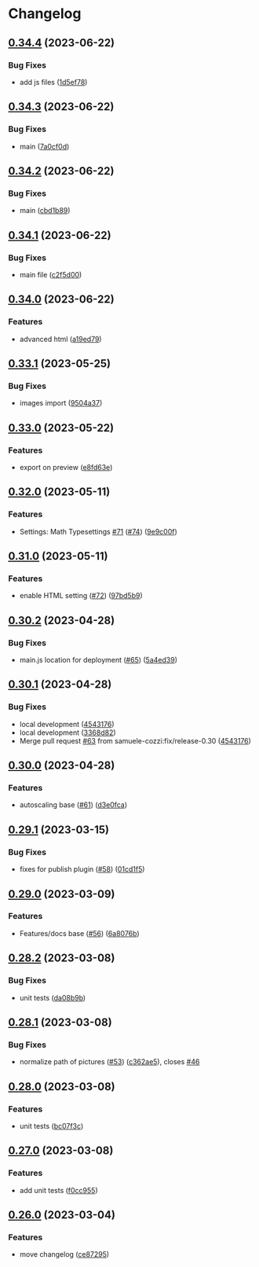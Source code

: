 # Changelog

## [0.34.4](https://github.com/samuele-cozzi/obsidian-marp-slides/compare/0.34.3...0.34.4) (2023-06-22)


### Bug Fixes

* add js files ([1d5ef78](https://github.com/samuele-cozzi/obsidian-marp-slides/commit/1d5ef7825d296495d6c5a75b1daa1317b4ce0223))

## [0.34.3](https://github.com/samuele-cozzi/obsidian-marp-slides/compare/0.34.2...0.34.3) (2023-06-22)


### Bug Fixes

* main ([7a0cf0d](https://github.com/samuele-cozzi/obsidian-marp-slides/commit/7a0cf0da033166dc148da694d2f3f2c1e6a10dfc))

## [0.34.2](https://github.com/samuele-cozzi/obsidian-marp-slides/compare/0.34.1...0.34.2) (2023-06-22)


### Bug Fixes

* main ([cbd1b89](https://github.com/samuele-cozzi/obsidian-marp-slides/commit/cbd1b89158277333fdd654b58dc47c0698f715ec))

## [0.34.1](https://github.com/samuele-cozzi/obsidian-marp-slides/compare/0.34.0...0.34.1) (2023-06-22)


### Bug Fixes

* main file ([c2f5d00](https://github.com/samuele-cozzi/obsidian-marp-slides/commit/c2f5d00a20a7ebf4116f6dac36ff689fa97142d5))

## [0.34.0](https://github.com/samuele-cozzi/obsidian-marp-slides/compare/0.33.1...0.34.0) (2023-06-22)


### Features

* advanced html ([a19ed79](https://github.com/samuele-cozzi/obsidian-marp-slides/commit/a19ed790b4c02570cb8d3a23a9b804141eab8bc5))

## [0.33.1](https://github.com/samuele-cozzi/obsidian-marp-slides/compare/0.33.0...0.33.1) (2023-05-25)


### Bug Fixes

* images import ([9504a37](https://github.com/samuele-cozzi/obsidian-marp-slides/commit/9504a37213665dfddc8669abb40b56091464d452))

## [0.33.0](https://github.com/samuele-cozzi/obsidian-marp-slides/compare/0.32.0...0.33.0) (2023-05-22)


### Features

* export on preview ([e8fd63e](https://github.com/samuele-cozzi/obsidian-marp-slides/commit/e8fd63e6ee127208f5e1e01438bd3211bac73a2f))

## [0.32.0](https://github.com/samuele-cozzi/obsidian-marp-slides/compare/0.31.0...0.32.0) (2023-05-11)


### Features

* Settings: Math Typesettings [#71](https://github.com/samuele-cozzi/obsidian-marp-slides/issues/71) ([#74](https://github.com/samuele-cozzi/obsidian-marp-slides/issues/74)) ([9e9c00f](https://github.com/samuele-cozzi/obsidian-marp-slides/commit/9e9c00f9befc548f6159723a46e454aba905b475))

## [0.31.0](https://github.com/samuele-cozzi/obsidian-marp-slides/compare/0.30.2...0.31.0) (2023-05-11)


### Features

* enable HTML setting ([#72](https://github.com/samuele-cozzi/obsidian-marp-slides/issues/72)) ([97bd5b9](https://github.com/samuele-cozzi/obsidian-marp-slides/commit/97bd5b9a1f744ea7a7fd50739ceefa142b356ae1))

## [0.30.2](https://github.com/samuele-cozzi/obsidian-marp-slides/compare/0.30.1...0.30.2) (2023-04-28)


### Bug Fixes

* main.js location for deployment ([#65](https://github.com/samuele-cozzi/obsidian-marp-slides/issues/65)) ([5a4ed39](https://github.com/samuele-cozzi/obsidian-marp-slides/commit/5a4ed39b68887f1e0a674dd2771835e06aa570b3))

## [0.30.1](https://github.com/samuele-cozzi/obsidian-marp-slides/compare/0.30.0...0.30.1) (2023-04-28)


### Bug Fixes

* local development ([4543176](https://github.com/samuele-cozzi/obsidian-marp-slides/commit/4543176c9751ee71b1fa78a0e8955839e3ee12ba))
* local development ([3368d82](https://github.com/samuele-cozzi/obsidian-marp-slides/commit/3368d82a3be159d52331544c1b3e8fd034913dab))
* Merge pull request [#63](https://github.com/samuele-cozzi/obsidian-marp-slides/issues/63) from samuele-cozzi:fix/release-0.30 ([4543176](https://github.com/samuele-cozzi/obsidian-marp-slides/commit/4543176c9751ee71b1fa78a0e8955839e3ee12ba))

## [0.30.0](https://github.com/samuele-cozzi/obsidian-marp-slides/compare/0.29.1...0.30.0) (2023-04-28)


### Features

* autoscaling base ([#61](https://github.com/samuele-cozzi/obsidian-marp-slides/issues/61)) ([d3e0fca](https://github.com/samuele-cozzi/obsidian-marp-slides/commit/d3e0fca67f8944f2a6df93ae62410c9b381342ac))

## [0.29.1](https://github.com/samuele-cozzi/obsidian-marp-slides/compare/0.29.0...0.29.1) (2023-03-15)


### Bug Fixes

* fixes for publish plugin ([#58](https://github.com/samuele-cozzi/obsidian-marp-slides/issues/58)) ([01cd1f5](https://github.com/samuele-cozzi/obsidian-marp-slides/commit/01cd1f5cbdb9c8ff23b5d773b8d2a9f2935685f4))

## [0.29.0](https://github.com/samuele-cozzi/obsidian-marp-slides/compare/0.28.2...0.29.0) (2023-03-09)


### Features

* Features/docs base ([#56](https://github.com/samuele-cozzi/obsidian-marp-slides/issues/56)) ([6a8076b](https://github.com/samuele-cozzi/obsidian-marp-slides/commit/6a8076b888c16e5aaa57c96f297e34e84f12b46b))

## [0.28.2](https://github.com/samuele-cozzi/obsidian-marp-slides/compare/0.28.1...0.28.2) (2023-03-08)


### Bug Fixes

* unit tests ([da08b9b](https://github.com/samuele-cozzi/obsidian-marp-slides/commit/da08b9b122e6cfd1d5e14c6374521885ddb421cb))

## [0.28.1](https://github.com/samuele-cozzi/obsidian-marp-slides/compare/0.28.0...0.28.1) (2023-03-08)


### Bug Fixes

* normalize path of pictures ([#53](https://github.com/samuele-cozzi/obsidian-marp-slides/issues/53)) ([c362ae5](https://github.com/samuele-cozzi/obsidian-marp-slides/commit/c362ae56a3d931bf154e4a2d043890f380a31760)), closes [#46](https://github.com/samuele-cozzi/obsidian-marp-slides/issues/46)

## [0.28.0](https://github.com/samuele-cozzi/obsidian-marp-slides/compare/0.27.0...0.28.0) (2023-03-08)


### Features

* unit tests ([bc07f3c](https://github.com/samuele-cozzi/obsidian-marp-slides/commit/bc07f3c0d3a4d58c55f2b0d2794f07826047b74e))

## [0.27.0](https://github.com/samuele-cozzi/obsidian-marp-slides/compare/0.26.0...0.27.0) (2023-03-08)


### Features

* add unit tests ([f0cc955](https://github.com/samuele-cozzi/obsidian-marp-slides/commit/f0cc955a9c08313cf6db663677a885342d56afa3))

## [0.26.0](https://github.com/samuele-cozzi/obsidian-marp-slides/compare/0.25.0...0.26.0) (2023-03-04)


### Features

* move changelog ([ce87295](https://github.com/samuele-cozzi/obsidian-marp-slides/commit/ce87295fbbe2171a017238eaa4129ec31abc214f))
